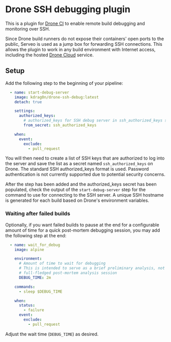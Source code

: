 # Drone SSH debugging plugin
This is a plugin for [Drone CI](https://drone.io/) to enable remote build debugging and monitoring over SSH.

Since Drone build runners do not expose their containers' open ports to the public, Serveo is used as a jump box for
forwarding SSH connections. This allows the plugin to work in any build environment with Internet access, including
the hosted [Drone Cloud](https://cloud.drone.io/) service.

## Setup
Add the following step to the beginning of your pipeline:

```yaml
  - name: start-debug-server
    image: kdrag0n/drone-ssh-debug:latest
    detach: true

    settings:
      authorized_keys:
        # authorized_keys for SSH debug server in ssh_authorized_keys secret
        from_secret: ssh_authorized_keys

    when:
      event:
        exclude:
          - pull_request
```

You will then need to create a list of SSH keys that are authorized to log into the server and save the list as a secret
named `ssh_authorized_keys` on Drone. The standard SSH authorized_keys format is used. Password authentication is not
currently supported due to potential security concerns.

After the step has been added and the authorized_keys secret has been populated, check the output of the
`start-debug-server` step for the command to use for connecting to the SSH server. A unique SSH hostname is generated
for each build based on Drone's environment variables.

### Waiting after failed builds
Optionally, if you want failed builds to pause at the end for a configurable amount of time for a quick post-mortem
debugging session, you may add the following step at the end:

```yaml
  - name: wait_for_debug
    image: alpine

    environment:
      # Amount of time to wait for debugging
      # This is intended to serve as a brief preliminary analysis, not a
      # full-fledged post-mortem analysis session
      DEBUG_TIME: 2m

    commands:
      - sleep $DEBUG_TIME

    when:
      status:
        - failure
      event:
        exclude:
          - pull_request
```

Adjust the wait time (`DEBUG_TIME`) as desired.
